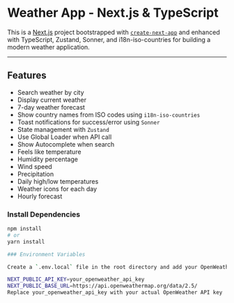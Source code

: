 # Weather App - Next.js & TypeScript

This is a [Next.js](https://nextjs.org) project bootstrapped with [`create-next-app`](https://nextjs.org/docs/app/api-reference/cli/create-next-app) and enhanced with TypeScript, Zustand, Sonner, and i18n-iso-countries for building a modern weather application.

---

## Features

- Search weather by city
- Display current weather
- 7-day weather forecast
- Show country names from ISO codes using `i18n-iso-countries`
- Toast notifications for success/error using `Sonner`
- State management with `Zustand`
- Use Global Loader when API call
- Show Autocomplete when search
- Feels like temperature
- Humidity percentage
- Wind speed
- Precipitation
- Daily high/low temperatures
- Weather icons for each day
-  Hourly forecast


### Install Dependencies

```bash
npm install
# or
yarn install

### Environment Variables

Create a `.env.local` file in the root directory and add your OpenWeather API key:

NEXT_PUBLIC_API_KEY=your_openweather_api_key
NEXT_PUBLIC_BASE_URL=https://api.openweathermap.org/data/2.5/
Replace your_openweather_api_key with your actual OpenWeather API key




